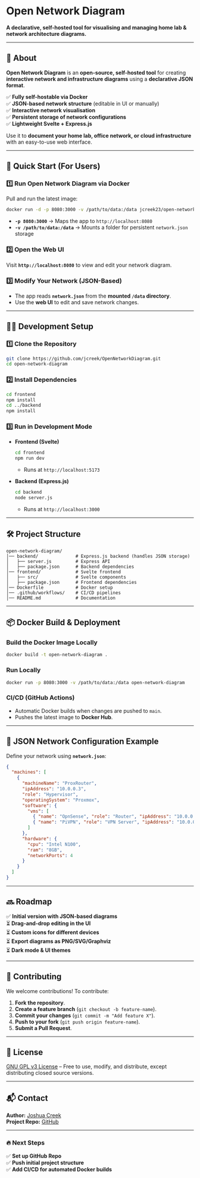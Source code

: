 # **Open Network Diagram**

**A declarative, self-hosted tool for visualising and managing home lab & network architecture diagrams.**

---

## **📝 About**

**Open Network Diagram** is an **open-source, self-hosted tool** for creating **interactive network and infrastructure diagrams** using a **declarative JSON format**.

✅ **Fully self-hostable via Docker**  
✅ **JSON-based network structure** (editable in UI or manually)  
✅ **Interactive network visualisation**  
✅ **Persistent storage of network configurations**  
✅ **Lightweight Svelte + Express.js**

Use it to **document your home lab, office network, or cloud infrastructure** with an easy-to-use web interface.

---

## **🚀 Quick Start (For Users)**

### **1️⃣ Run Open Network Diagram via Docker**

Pull and run the latest image:

```bash
docker run -d -p 8080:3000 -v /path/to/data:/data jcreek23/open-network-diagram
```

- **`-p 8080:3000`** → Maps the app to `http://localhost:8080`
- **`-v /path/to/data:/data`** → Mounts a folder for persistent `network.json` storage

### **2️⃣ Open the Web UI**

Visit **`http://localhost:8080`** to view and edit your network diagram.

### **3️⃣ Modify Your Network (JSON-Based)**

- The app reads **`network.json`** from the **mounted `/data` directory**.
- Use the **web UI** to edit and save network changes.

---

## **👩‍💻 Development Setup**

### **1️⃣ Clone the Repository**

```bash
git clone https://github.com/jcreek/OpenNetworkDiagram.git
cd open-network-diagram
```

### **2️⃣ Install Dependencies**

```bash
cd frontend
npm install
cd ../backend
npm install
```

### **3️⃣ Run in Development Mode**

- **Frontend (Svelte)**

  ```bash
  cd frontend
  npm run dev
  ```

  - Runs at `http://localhost:5173`

- **Backend (Express.js)**
  ```bash
  cd backend
  node server.js
  ```
  - Runs at `http://localhost:3000`

---

## **🛠️ Project Structure**

```
open-network-diagram/
│── backend/              # Express.js backend (handles JSON storage)
│   ├── server.js         # Express API
│   ├── package.json      # Backend dependencies
│── frontend/             # Svelte frontend
│   ├── src/              # Svelte components
│   ├── package.json      # Frontend dependencies
│── Dockerfile            # Docker setup
│── .github/workflows/    # CI/CD pipelines
│── README.md             # Documentation
```

---

## **📦 Docker Build & Deployment**

### **Build the Docker Image Locally**

```bash
docker build -t open-network-diagram .
```

### **Run Locally**

```bash
docker run -p 8080:3000 -v /path/to/data:/data open-network-diagram
```

### **CI/CD (GitHub Actions)**

- Automatic Docker builds when changes are pushed to `main`.
- Pushes the latest image to **Docker Hub**.

---

## **📝 JSON Network Configuration Example**

Define your network using **`network.json`**:

```json
{
  "machines": [
    {
      "machineName": "ProxRouter",
      "ipAddress": "10.0.0.3",
      "role": "Hypervisor",
      "operatingSystem": "Proxmox",
      "software": {
        "vms": [
          { "name": "OpnSense", "role": "Router", "ipAddress": "10.0.0.4" },
          { "name": "PiVPN", "role": "VPN Server", "ipAddress": "10.0.0.5" }
        ]
      },
      "hardware": {
        "cpu": "Intel N100",
        "ram": "8GB",
        "networkPorts": 4
      }
    }
  ]
}
```

---

## **🔜 Roadmap**

✅ **Initial version with JSON-based diagrams**  
⏳ **Drag-and-drop editing in the UI**  
⏳ **Custom icons for different devices**  
⏳ **Export diagrams as PNG/SVG/Graphviz**  
⏳ **Dark mode & UI themes**

---

## **🤝 Contributing**

We welcome contributions! To contribute:

1. **Fork the repository**.
2. **Create a feature branch** (`git checkout -b feature-name`).
3. **Commit your changes** (`git commit -m "Add feature X"`).
4. **Push to your fork** (`git push origin feature-name`).
5. **Submit a Pull Request**.

---

## **📜 License**

[GNU GPL v3 License](LICENSE) – Free to use, modify, and distribute, except distributing closed source versions.

---

## **📬 Contact**

**Author:** [Joshua Creek](https://github.com/jcreek)  
**Project Repo:** [GitHub](https://github.com/jcreek/OpenNetworkDiagram)

---

### **🔥 Next Steps**

✅ **Set up GitHub Repo**  
✅ **Push initial project structure**  
✅ **Add CI/CD for automated Docker builds**
